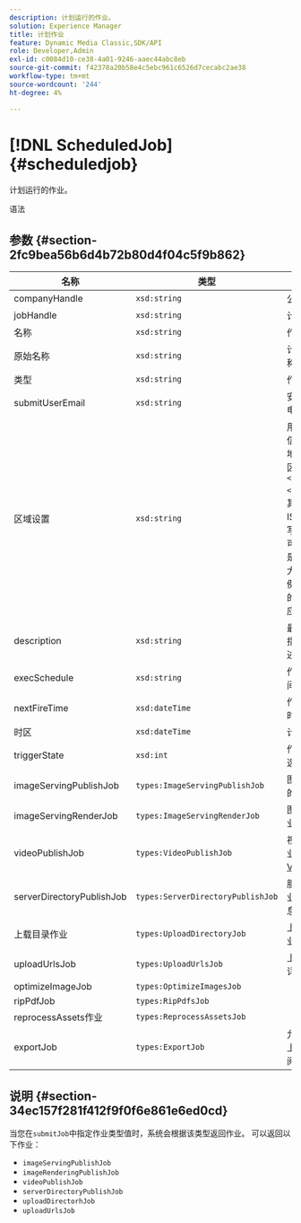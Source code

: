 ```yaml
---
description: 计划运行的作业。
solution: Experience Manager
title: 计划作业
feature: Dynamic Media Classic,SDK/API
role: Developer,Admin
exl-id: c0084d10-ce38-4a01-9246-aaec44abc8eb
source-git-commit: f42378a20b58e4c5ebc961c6526d7cecabc2ae38
workflow-type: tm+mt
source-wordcount: '244'
ht-degree: 4%

---
```


# [!DNL ScheduledJob]{#scheduledjob}

计划运行的作业。

语法

## 参数 {#section-2fc9bea56b6d4b72b80d4f04c5f9b862}

| 名称 | 类型 | 说明 |
|---|---|---|
| companyHandle | `xsd:string` | 公司句柄。 |
| jobHandle | `xsd:string` | 计划的作业句柄。 |
| 名称 | `xsd:string` | 作业名称。 |
| 原始名称 | `xsd:string` | 计划作业的原始名称。 |
| 类型 | `xsd:string` | 作业类型。 |
| submitUserEmail | `xsd:string` | 安排作业的用户的电子邮件地址。 |
| 区域设置 | `xsd:string` | 用于作业日志详细信息和电子邮件本地化的区域设置。 区域设置指定为`<language_code>[- <country_code>]`，其中语言代码是ISO-639指定的小写双字母代码，而可选国家/地区代码是ISO-3166指定的大写双字母代码。 例如，英语（美国）的区域设置字符串应为： `en-US`。 |
| description | `xsd:string` | 最初在`submitJob`中指定的作业的描述。 |
| execSchedule | `xsd:string` | 作业计划运行的时间。 |
| nextFireTime | `xsd:dateTime` | 作业触发的日期、时间和时区。 |
| 时区 | `xsd:dateTime` | 计划作业的时区。 |
| triggerState | `xsd:int` | 作业触发器状态的选择。 |
| imageServingPublishJob | `types:ImageServingPublishJob` | 图像服务发布作业的作业详细信息。 |
| imageServingRenderJob | `types:ImageServingRenderJob` | 图像渲染作业的作业详细信息。 |
| videoPublishJob | `types:VideoPublishJob` | 视频发布作业的作业详细信息。 查看[VideoPublishJob](https://experienceleague.adobe.com/docs/dynamic-media-developer-resources/image-production-api/data-types/r-scheduled-job.html?lang=zh-Hans)。 |
| serverDirectoryPublishJob | `types:ServerDirectoryPublishJob` | 服务器目录发布作业的作业详细信息。 |
| 上载目录作业 | `types:UploadDirectoryJob` | 上载目录作业的作业详细信息。 |
| uploadUrlsJob | `types:UploadUrlsJob` | 上载URL作业的作业详细信息。 |
| optimizeImageJob | `types:OptimizeImagesJob` | |
| ripPdfJob | `types:RipPdfsJob` | |
| reprocessAssets作业 | `types:ReprocessAssetsJob` | |
| exportJob | `types:ExportJob` | 允许授权导出以前上载的文件。 请参阅[导出作业](https://experienceleague.adobe.com/docs/dynamic-media-developer-resources/image-production-api/data-types/r-scheduled-job.html?lang=zh-Hans)。 |

## 说明 {#section-34ec157f281f412f9f0f6e861e6ed0cd}

当您在`submitJob`中指定作业类型值时，系统会根据该类型返回作业。 可以返回以下作业：

* `imageServingPublishJob`
* `imageRenderingPublishJob`
* `videoPublishJob`
* `serverDirectoryPublishJob`
* `uploadDirectorhJob`
* `uploadUrlsJob`
